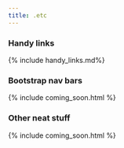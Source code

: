 ```yaml
---
title: .etc
---
```


<h3>Handy links</h3>
{% include handy_links.md%}
<br>

<h3>Bootstrap nav bars</h3>
{% include coming_soon.html %}
<br>

<h3>Other neat stuff</h3>
{% include coming_soon.html %}

